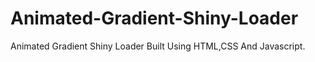 # Animated-Gradient-Shiny-Loader
Animated Gradient Shiny Loader Built Using HTML,CSS And Javascript.
